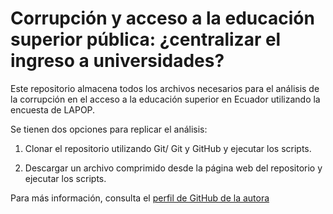 # Corrupción y acceso a la educación superior pública: ¿centralizar el ingreso a universidades?

Este repositorio almacena todos los archivos necesarios para el análisis de la corrupción en el acceso a la educación superior en Ecuador utilizando la encuesta de LAPOP.

Se tienen dos opciones para replicar el análisis:

1. Clonar el repositorio utilizando Git/ Git y GitHub y ejecutar los scripts.

2. Descargar un archivo comprimido desde la página web del repositorio y ejecutar los scripts.

Para más información, consulta el [perfil de GitHub de la autora](https://github.com/RomiEstevez)